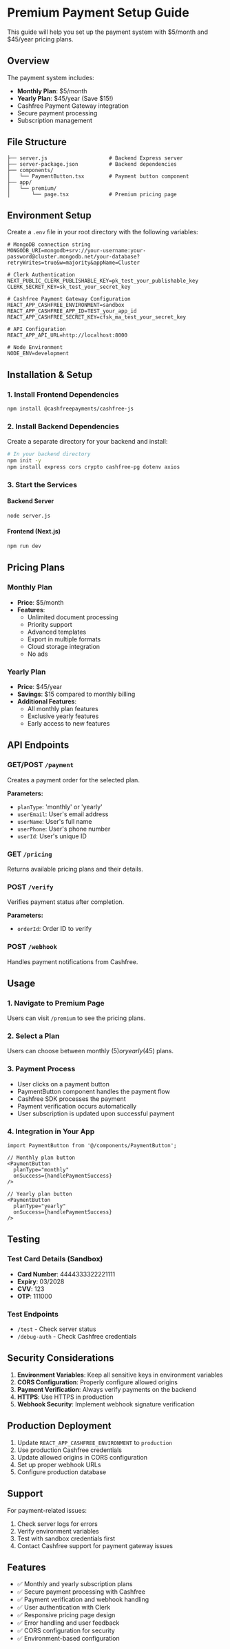 # Premium Payment Setup Guide

This guide will help you set up the payment system with $5/month and $45/year pricing plans.

## Overview

The payment system includes:
- **Monthly Plan**: $5/month
- **Yearly Plan**: $45/year (Save $15!)
- Cashfree Payment Gateway integration
- Secure payment processing
- Subscription management

## File Structure

```
├── server.js                    # Backend Express server
├── server-package.json          # Backend dependencies
├── components/
│   └── PaymentButton.tsx        # Payment button component
├── app/
│   └── premium/
│       └── page.tsx             # Premium pricing page
```

## Environment Setup

Create a `.env` file in your root directory with the following variables:

```env
# MongoDB connection string
MONGODB_URI=mongodb+srv://your-username:your-password@cluster.mongodb.net/your-database?retryWrites=true&w=majority&appName=Cluster

# Clerk Authentication
NEXT_PUBLIC_CLERK_PUBLISHABLE_KEY=pk_test_your_publishable_key
CLERK_SECRET_KEY=sk_test_your_secret_key

# Cashfree Payment Gateway Configuration
REACT_APP_CASHFREE_ENVIRONMENT=sandbox
REACT_APP_CASHFREE_APP_ID=TEST_your_app_id
REACT_APP_CASHFREE_SECRET_KEY=cfsk_ma_test_your_secret_key

# API Configuration
REACT_APP_API_URL=http://localhost:8000

# Node Environment
NODE_ENV=development
```

## Installation & Setup

### 1. Install Frontend Dependencies

```bash
npm install @cashfreepayments/cashfree-js
```

### 2. Install Backend Dependencies

Create a separate directory for your backend and install:

```bash
# In your backend directory
npm init -y
npm install express cors crypto cashfree-pg dotenv axios
```

### 3. Start the Services

#### Backend Server
```bash
node server.js
```

#### Frontend (Next.js)
```bash
npm run dev
```

## Pricing Plans

### Monthly Plan
- **Price**: $5/month
- **Features**: 
  - Unlimited document processing
  - Priority support
  - Advanced templates
  - Export in multiple formats
  - Cloud storage integration
  - No ads

### Yearly Plan
- **Price**: $45/year
- **Savings**: $15 compared to monthly billing
- **Additional Features**:
  - All monthly plan features
  - Exclusive yearly features
  - Early access to new features

## API Endpoints

### GET/POST `/payment`
Creates a payment order for the selected plan.

**Parameters:**
- `planType`: 'monthly' or 'yearly'
- `userEmail`: User's email address
- `userName`: User's full name
- `userPhone`: User's phone number
- `userId`: User's unique ID

### GET `/pricing`
Returns available pricing plans and their details.

### POST `/verify`
Verifies payment status after completion.

**Parameters:**
- `orderId`: Order ID to verify

### POST `/webhook`
Handles payment notifications from Cashfree.

## Usage

### 1. Navigate to Premium Page
Users can visit `/premium` to see the pricing plans.

### 2. Select a Plan
Users can choose between monthly ($5) or yearly ($45) plans.

### 3. Payment Process
- User clicks on a payment button
- PaymentButton component handles the payment flow
- Cashfree SDK processes the payment
- Payment verification occurs automatically
- User subscription is updated upon successful payment

### 4. Integration in Your App

```tsx
import PaymentButton from '@/components/PaymentButton';

// Monthly plan button
<PaymentButton 
  planType="monthly" 
  onSuccess={handlePaymentSuccess}
/>

// Yearly plan button
<PaymentButton 
  planType="yearly" 
  onSuccess={handlePaymentSuccess}
/>
```

## Testing

### Test Card Details (Sandbox)
- **Card Number**: 4444333322221111
- **Expiry**: 03/2028
- **CVV**: 123
- **OTP**: 111000

### Test Endpoints
- `/test` - Check server status
- `/debug-auth` - Check Cashfree credentials

## Security Considerations

1. **Environment Variables**: Keep all sensitive keys in environment variables
2. **CORS Configuration**: Properly configure allowed origins
3. **Payment Verification**: Always verify payments on the backend
4. **HTTPS**: Use HTTPS in production
5. **Webhook Security**: Implement webhook signature verification

## Production Deployment

1. Update `REACT_APP_CASHFREE_ENVIRONMENT` to `production`
2. Use production Cashfree credentials
3. Update allowed origins in CORS configuration
4. Set up proper webhook URLs
5. Configure production database

## Support

For payment-related issues:
1. Check server logs for errors
2. Verify environment variables
3. Test with sandbox credentials first
4. Contact Cashfree support for payment gateway issues

## Features

- ✅ Monthly and yearly subscription plans
- ✅ Secure payment processing with Cashfree
- ✅ Payment verification and webhook handling
- ✅ User authentication with Clerk
- ✅ Responsive pricing page design
- ✅ Error handling and user feedback
- ✅ CORS configuration for security
- ✅ Environment-based configuration 